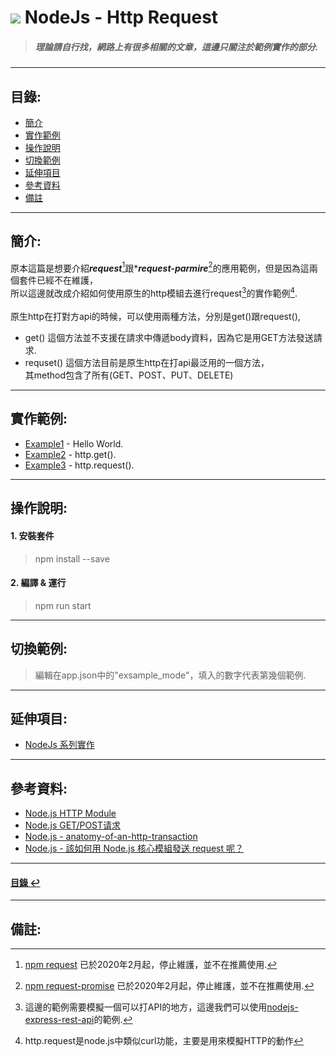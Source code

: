 # ![](https://drive.google.com/uc?id=10INx5_pkhMcYRdx_OO4rXNXxcsvPtBYq) NodeJs - Http Request
> ##### 理論請自行找，網路上有很多相關的文章，這邊只關注於範例實作的部分.

---

<!--ts-->
## 目錄:
* [簡介](#簡介)
* [實作範例](#實作範例)
* [操作說明](#操作說明)
* [切換範例](#切換範例)
* [延伸項目](#延伸項目)
* [參考資料](#參考資料)
* [備註](#備註)
<!--te-->

---

## 簡介:

原本這篇是想要介紹***request***[^1]跟****request-parmire***[^2]的應用範例，但是因為這兩個套件已經不在維護，<br>
所以這邊就改成介紹如何使用原生的http模組去進行request[^3]的實作範例[^4].<br>
<br>
原生http在打對方api的時候，可以使用兩種方法，分別是get()跟request(),
- get() 這個方法並不支援在請求中傳遞body資料，因為它是用GET方法發送請求.
- requset() 這個方法目前是原生http在打api最泛用的一個方法，<br>
            其method包含了所有(GET、POST、PUT、DELETE)

---

## 實作範例:
- [Example1](https://github.com/RC-Dev-Tech/nodejs-http-request/blob/main/src/examples/example1.ts) - Hello World.
- [Example2](https://github.com/RC-Dev-Tech/nodejs-http-request/blob/main/src/examples/example2.ts) - http.get().
- [Example3](https://github.com/RC-Dev-Tech/nodejs-http-request/blob/main/src/examples/example3.ts) - http.request().

---

## 操作說明:
#### 1. 安裝套件
> npm install --save
#### 2. 編譯 & 運行
> npm run start

---

## 切換範例:
> 編輯在app.json中的"exsample_mode"，填入的數字代表第幾個範例.

---

## 延伸項目:
* [NodeJs 系列實作](https://github.com/RC-Dev-Tech/nodejs-index) <br>

---

## 參考資料:
* [Node.js HTTP Module](https://www.w3schools.com/nodejs/nodejs_http.asp) <br>
* [Node.js GET/POST请求](https://www.runoob.com/nodejs/node-js-get-post.html) <br>
* [Node.js - anatomy-of-an-http-transaction](https://nodejs.org/zh-cn/docs/guides/anatomy-of-an-http-transaction) <br>
* [Node.js - 該如何用 Node.js 核心模組發送 request 呢？](https://littlehorseboy.github.io/2020/08/02/202008-node-request/#%E7%A8%8B%E5%BC%8F%E7%A2%BC%E9%80%90%E8%A1%8C%E8%AA%AA%E6%98%8E) <br>

---

<!--ts-->
#### [目錄 ↩](#目錄)
<!--te-->

---

## 備註:
[^1]: [npm request](https://www.npmjs.com/package/request) 已於2020年2月起，停止維護，並不在推薦使用.
[^2]: [npm request-promise](https://www.npmjs.com/package/request-promise) 已於2020年2月起，停止維護，並不在推薦使用.
[^3]: 這邊的範例需要模擬一個可以打API的地方，這邊我們可以使用[nodejs-express-rest-api](https://github.com/RC-Dev-Tech/nodejs-express-rest-api)的範例.
[^4]: http.request是node.js中類似curl功能，主要是用來模擬HTTP的動作
